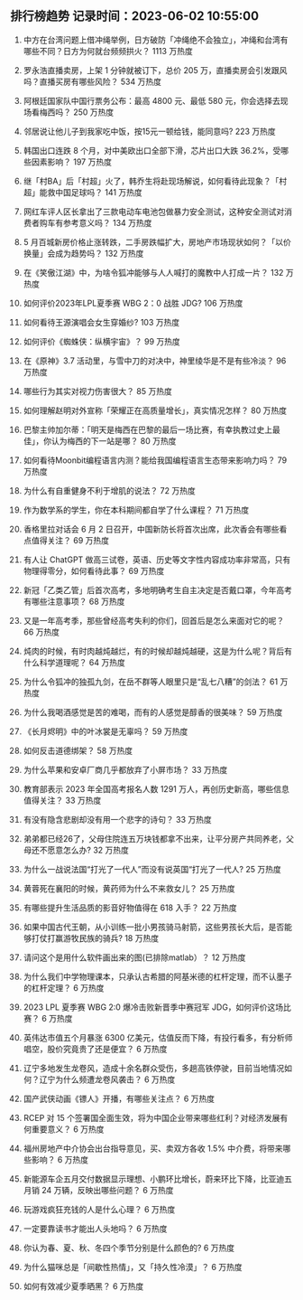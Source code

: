 
## 排行榜趋势 记录时间：2023-06-02 10:55:00
  
  1. 中方在台湾问题上借冲绳举例，日方破防「冲绳绝不会独立」，冲绳和台湾有哪些不同？日方为何就台频频拱火？ 1113 万热度
    
  2. 罗永浩直播卖房，上架 1 分钟就被订下，总价 205 万，直播卖房会引发跟风吗？直播买房有哪些风险？ 534 万热度
    
  3. 阿根廷国家队中国行票务公布：最高 4800 元、最低 580 元，你会选择去现场看梅西吗？ 250 万热度
    
  4. 邻居说让他儿子到我家吃中饭，按15元一顿给钱，能同意吗? 223 万热度
    
  5. 韩国出口连跌 8 个月，对中美欧出口全部下滑，芯片出口大跌 36.2%，受哪些因素影响？ 197 万热度
    
  6. 继「村BA」后「村超」火了，韩乔生将赴现场解说，如何看待此现象？「村超」能救中国足球吗？ 141 万热度
    
  7. 网红车评人区长拿出了三款电动车电池包做暴力安全测试，这种安全测试对消费者购车有参考意义吗？ 134 万热度
    
  8. 5 月百城新房价格止涨转跌，二手房跌幅扩大，房地产市场现状如何？「以价换量」会成为趋势吗？ 132 万热度
    
  9. 在《笑傲江湖》中，为啥令狐冲能够与人人喊打的魔教中人打成一片？ 132 万热度
    
  10. 如何评价2023年LPL夏季赛 WBG 2：0 战胜 JDG? 106 万热度
    
  11. 如何看待王源演唱会女生穿婚纱? 103 万热度
    
  12. 如何评价《蜘蛛侠：纵横宇宙》？ 99 万热度
    
  13. 在《原神》3.7 活动里，与雪中刀的对决中，神里绫华是不是有些冷淡？ 96 万热度
    
  14. 哪些行为其实对视力伤害很大？ 85 万热度
    
  15. 如何理解赵明对外宣称「荣耀正在高质量增长」，真实情况怎样？ 80 万热度
    
  16. 巴黎主帅加尔蒂：「明天是梅西在巴黎的最后一场比赛，有幸执教过史上最佳」，你认为梅西的下一站是哪？ 80 万热度
    
  17. 如何看待Moonbit编程语言内测？能给我国编程语言生态带来影响力吗？ 79 万热度
    
  18. 为什么有自重健身不利于增肌的说法？ 72 万热度
    
  19. 作为数学系的学生，你在本科期间都自学了什么课程？ 71 万热度
    
  20. 香格里拉对话会 6 月 2 日召开，中国新防长将首次出席，此次香会有哪些看点值得关注？ 69 万热度
    
  21. 有人让 ChatGPT 做高三试卷，英语、历史等文字性内容成功率非常高，只有物理得零分，如何看待此事？ 69 万热度
    
  22. 新冠「乙类乙管」后首次高考，多地明确考生自主决定是否戴口罩，今年高考有哪些注意事项？ 68 万热度
    
  23. 又是一年高考季，那些曾经高考失利的你们，回首后是怎么来面对它的呢？ 66 万热度
    
  24. 炖肉的时候，有时肉越炖越烂，有的时候却越炖越硬，这是为什么呢？背后有什么科学道理呢？ 64 万热度
    
  25. 为什么令狐冲的独孤九剑，在岳不群等人眼里只是“乱七八糟”的剑法？ 61 万热度
    
  26. 为什么我喝酒感觉是苦的难喝，而有的人感觉是醇香的很美味？ 59 万热度
    
  27. 《长月烬明》中的叶冰裳是无辜吗？ 59 万热度
    
  28. 如何反击道德绑架？ 58 万热度
    
  29. 为什么苹果和安卓厂商几乎都放弃了小屏市场？ 33 万热度
    
  30. 教育部表示 2023 年全国高考报名人数 1291 万人，再创历史新高，哪些信息值得关注？ 33 万热度
    
  31. 有没有隐含悲剧却没有用一个悲字的诗句？ 33 万热度
    
  32. 弟弟都已经26了，父母住院连五万块钱都拿不出来，让平分房产共同养老，父母还不愿意怎么办? 32 万热度
    
  33. 为什么一战说法国“打光了一代人”而没有说英国“打光了一代人? 25 万热度
    
  34. 黄蓉死在襄阳的时候，黄药师为什么不来救女儿？ 25 万热度
    
  35. 有哪些提升生活品质的影音好物值得在 618 入手？ 22 万热度
    
  36. 如果中国古代王朝，从小训练一批小男孩骑马射箭，这些男孩长大后，是否能够打仗打赢游牧民族的骑兵? 18 万热度
    
  37. 请问这个是用什么软件画出来的图(已排除matlab）？ 12 万热度
    
  38. 为什么我们中学物理课本，只承认古希腊的阿基米德的杠杆定理，而不认墨子的杠杆定理？ 6 万热度
    
  39. 2023 LPL 夏季赛 WBG 2:0 爆冷击败新晋季中赛冠军 JDG，如何评价这场比赛？ 6 万热度
    
  40. 英伟达市值五个月暴涨 6300 亿美元，估值反而下降，有投行看多，有分析师唱空，股价究竟贵了还是便宜？ 6 万热度
    
  41. 辽宁多地发生龙卷风，造成十余名群众受伤，多趟高铁停驶，目前当地情况如何？辽宁为什么频遭龙卷风袭击？ 6 万热度
    
  42. 国产武侠动画《镖人》开播，有哪些关注点？ 6 万热度
    
  43. RCEP 对 15 个签署国全面生效，将为中国企业带来哪些红利？对经济发展有何重要意义？ 6 万热度
    
  44. 福州房地产中介协会出台指导意见，买、卖双方各收 1.5% 中介费，将带来哪些影响？ 6 万热度
    
  45. 新能源车企五月交付数据显示理想、小鹏环比增长，蔚来环比下降，比亚迪五月销 24 万辆，反映出哪些问题？ 6 万热度
    
  46. 玩游戏疯狂充钱的人是什么心理？ 6 万热度
    
  47. 一定要靠读书才能出人头地吗？ 6 万热度
    
  48. 你认为春、夏、秋、冬四个季节分别是什么颜色的? 6 万热度
    
  49. 为什么猫咪总是「间歇性热情」，又「持久性冷漠」？ 6 万热度
    
  50. 如何有效减少夏季晒黑？ 6 万热度
    